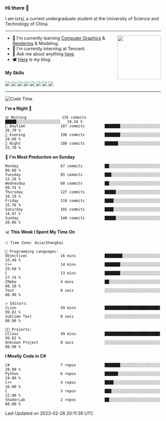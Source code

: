 ### Hi there 👋

I am txtxj, a current undergraduate student at the University of Science and Technology of China.

---

<img align="right" height="141" src="https://github-readme-stats.vercel.app/api?username=txtxj&theme=tokyonight&show_icons=true&count_private=true">

- 🌱 I'm currently learning [Computer Graphics](https://github.com/txtxj/GAMES101) & [Rendering](https://github.com/txtxj/GAMES202) & 
Modeling.
- 🐶 I'm currently interning at Tencent.
- 💬 Ask me about anything [here](https://github.com/txtxj/txtxj/issues).
- 🕊️ [Here](https://txtxj.top) is my blog.

#### My Skills

![](https://img.shields.io/badge/C%23-239120?logo=csharp&logoColor=fff)
![](https://img.shields.io/badge/Unity-000000?logo=unity&logoColor=fff)
![](https://img.shields.io/badge/Python-3e74a2?logo=python&logoColor=fff)
![](https://img.shields.io/badge/C++-65318e?logo=cplusplus&logoColor=fff)
![](https://img.shields.io/badge/C-5654a2?logo=c&logoColor=fff)
![](https://img.shields.io/badge/Blender-f5792a?logo=blender&logoColor=fff)
![](https://img.shields.io/badge/OpenJDK-ffffff?logo=openjdk&logoColor=000)
![](https://img.shields.io/badge/SQL-cc2927?logo=microsoftsqlserver&logoColor=fff)

---

<!--START_SECTION:waka-->
![Code Time](http://img.shields.io/badge/Code%20Time-662%20hrs%2031%20mins-blue)

**I'm a Night 🦉** 

```text
🌞 Morning                135 commits         █████░░░░░░░░░░░░░░░░░░░░   19.34 % 
🌆 Daytime                187 commits         ███████░░░░░░░░░░░░░░░░░░   26.79 % 
🌃 Evening                196 commits         ███████░░░░░░░░░░░░░░░░░░   28.08 % 
🌙 Night                  180 commits         ██████░░░░░░░░░░░░░░░░░░░   25.79 % 
```
📅 **I'm Most Productive on Sunday** 

```text
Monday                   67 commits          ██░░░░░░░░░░░░░░░░░░░░░░░   09.60 % 
Tuesday                  85 commits          ███░░░░░░░░░░░░░░░░░░░░░░   12.18 % 
Wednesday                68 commits          ██░░░░░░░░░░░░░░░░░░░░░░░   09.74 % 
Thursday                 127 commits         █████░░░░░░░░░░░░░░░░░░░░   18.19 % 
Friday                   110 commits         ████░░░░░░░░░░░░░░░░░░░░░   15.76 % 
Saturday                 101 commits         ████░░░░░░░░░░░░░░░░░░░░░   14.47 % 
Sunday                   140 commits         █████░░░░░░░░░░░░░░░░░░░░   20.06 % 
```


📊 **This Week I Spent My Time On** 

```text
🕑︎ Time Zone: Asia/Shanghai

💬 Programming Languages: 
ObjectiveC               16 mins             ████████░░░░░░░░░░░░░░░░░   33.49 % 
C++                      14 mins             ███████░░░░░░░░░░░░░░░░░░   29.68 % 
C                        13 mins             ███████░░░░░░░░░░░░░░░░░░   27.74 % 
CMake                    4 mins              ██░░░░░░░░░░░░░░░░░░░░░░░   08.10 % 
Text                     0 secs              ░░░░░░░░░░░░░░░░░░░░░░░░░   00.98 % 

🔥 Editors: 
CLion                    49 mins             █████████████████████████   99.02 % 
Sublime Text             0 secs              ░░░░░░░░░░░░░░░░░░░░░░░░░   00.98 % 

🐱‍💻 Projects: 
CClass                   49 mins             █████████████████████████   99.02 % 
Unknown Project          0 secs              ░░░░░░░░░░░░░░░░░░░░░░░░░   00.98 % 
```

**I Mostly Code in C#** 

```text
C#                       7 repos             ███████░░░░░░░░░░░░░░░░░░   28.00 % 
Python                   6 repos             ██████░░░░░░░░░░░░░░░░░░░   24.00 % 
C++                      4 repos             ████░░░░░░░░░░░░░░░░░░░░░   16.00 % 
C                        3 repos             ███░░░░░░░░░░░░░░░░░░░░░░   12.00 % 
ShaderLab                2 repos             ██░░░░░░░░░░░░░░░░░░░░░░░   08.00 % 
```




 Last Updated on 2023-02-26 20:11:39 UTC
<!--END_SECTION:waka-->
